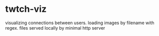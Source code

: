 # twtch-viz
visualizing connections between users. loading images by filename with regex. files served locally by minimal http server
